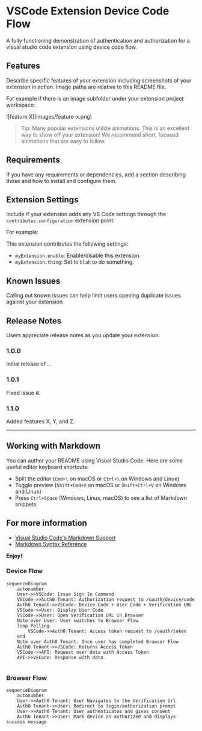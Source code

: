 # VSCode Extension Device Code Flow
A fully functioning demonstration of authentication and authorization for a visual studio code extension using device code flow.
## Features

Describe specific features of your extension including screenshots of your extension in action. Image paths are relative to this README file.

For example if there is an image subfolder under your extension project workspace:

\!\[feature X\]\(images/feature-x.png\)

> Tip: Many popular extensions utilize animations. This is an excellent way to show off your extension! We recommend short, focused animations that are easy to follow.

## Requirements

If you have any requirements or dependencies, add a section describing those and how to install and configure them.

## Extension Settings

Include if your extension adds any VS Code settings through the `contributes.configuration` extension point.

For example:

This extension contributes the following settings:

* `myExtension.enable`: Enable/disable this extension.
* `myExtension.thing`: Set to `blah` to do something.

## Known Issues

Calling out known issues can help limit users opening duplicate issues against your extension.

## Release Notes

Users appreciate release notes as you update your extension.

### 1.0.0

Initial release of ...

### 1.0.1

Fixed issue #.

### 1.1.0

Added features X, Y, and Z.

---

## Working with Markdown

You can author your README using Visual Studio Code.  Here are some useful editor keyboard shortcuts:

* Split the editor (`Cmd+\` on macOS or `Ctrl+\` on Windows and Linux)
* Toggle preview (`Shift+Cmd+V` on macOS or `Shift+Ctrl+V` on Windows and Linux)
* Press `Ctrl+Space` (Windows, Linux, macOS) to see a list of Markdown snippets

## For more information

* [Visual Studio Code's Markdown Support](http://code.visualstudio.com/docs/languages/markdown)
* [Markdown Syntax Reference](https://help.github.com/articles/markdown-basics/)

**Enjoy!**

### Device Flow

```mermaid
sequenceDiagram
    autonumber
    User->>VSCode: Issue Sign In Command
    VSCode->>Auth0 Tenant: Authorization request to /oauth/device/code
    Auth0 Tenant->>VSCode: Device Code + User Code + Verification URL
    VSCode->>User: Display User Code
    VSCode->>User: Open Verification URL in Browser
    Note over User: User switches to Browser Flow
    loop Polling
        VSCode->>Auth0 Tenant: Access token request to /oauth/token
    end
    Note over Auth0 Tenant: Once user has completed Browser Flow
    Auth0 Tenant->>VSCode: Returns Access Token
    VSCode->>API: Request user data with Access Token
    API->>VSCode: Response with data
    
```

### Browser Flow

```mermaid
sequenceDiagram
    autonumber
    User->>Auth0 Tenant: User Navigates to the Verification Url
    Auth0 Tenant->>User: Redirect to login/authorization prompt
    User->>Auth0 Tenant: User authenticates and gives consent
    Auth0 Tenant->>User: Mark device as authorized and displays success message

```
